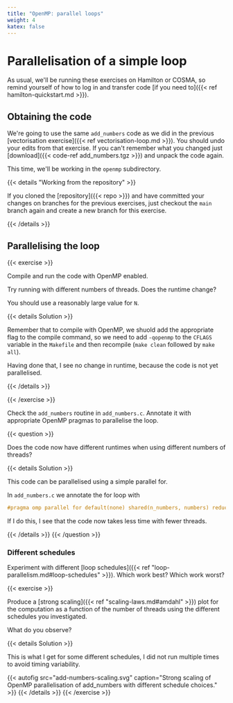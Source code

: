 ```yaml
---
title: "OpenMP: parallel loops"
weight: 4
katex: false
---
```


# Parallelisation of a simple loop

As usual, we'll be running these exercises on Hamilton or COSMA, so
remind yourself of how to log in and transfer code [if you need
to]({{< ref hamilton-quickstart.md >}}).


## Obtaining the code

We're going to use the same `add_numbers` code as we did in the
previous [vectorisation exercise]({{< ref vectorisation-loop.md >}}).
You should undo your edits from that exercise. If you can't remember
what you changed just [download]({{< code-ref add_numbers.tgz >}}) and
unpack the code again.

This time, we'll be working in the `openmp` subdirectory.

{{< details "Working from the repository" >}}

If you cloned the [repository]({{< repo >}}) and have committed your
changes on branches for the previous exercises, just checkout the
`main` branch again and create a new branch for this exercise.

{{< /details >}}

## Parallelising the loop

{{< exercise >}}

Compile and run the code with OpenMP enabled.

Try running with different numbers of threads. Does the runtime
change?

You should use a reasonably large value for `N`.

{{< details Solution >}}

Remember that to compile with OpenMP, we shuold add the appropriate
flag to the compile command, so we need to add `-qopenmp` to the
`CFLAGS` variable in the `Makefile` and then recompile (`make clean`
followed by `make all`).

Having done that, I see no change in runtime, because the code is not
yet parallelised.

{{< /details >}}

{{< /exercise >}}


Check the `add_numbers` routine in `add_numbers.c`. Annotate it with
appropriate OpenMP pragmas to parallelise the loop.

{{< question >}}

Does the code now have different runtimes when using different numbers
of threads?

{{< details Solution >}}

This code can be parallelised using a simple parallel for.

In `add_numbers.c` we annotate the for loop with

```c
#pragma omp parallel for default(none) shared(n_numbers, numbers) reduction(+:result) schedule(static)
```

If I do this, I see that the code now takes less time with fewer
threads.

{{< /details >}}
{{< /question >}}


### Different schedules

Experiment with different [loop schedules]({{< ref
"loop-parallelism.md#loop-schedules" >}}). Which work best? Which work
worst?

{{< exercise >}}

Produce a [strong scaling]({{< ref "scaling-laws.md#amdahl" >}}) plot
for the computation as a function of the number of threads using the
different schedules you investigated.

What do you observe?

{{< details Solution >}}

This is what I get for some different schedules, I did not run
multiple times to avoid timing variability.

{{< autofig
    src="add-numbers-scaling.svg"
    caption="Strong scaling of OpenMP parallelisation of add_numbers with different schedule choices." >}}
{{< /details >}}
{{< /exercise >}}
